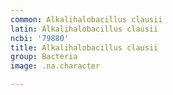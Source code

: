```yaml
---
common: Alkalihalobacillus clausii
latin: Alkalihalobacillus clausii
ncbi: '79880'
title: Alkalihalobacillus clausii
group: Bacteria
image: .na.character

---
```

